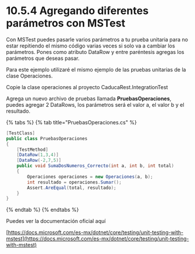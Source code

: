 # 10.5.4 Agregando diferentes parámetros con MSTest

Con MSTest puedes pasarle varios parámetros a tu prueba unitaria para no estar repitiendo el mismo código varias veces si solo va a cambiar los parámetros. Pones como atributo DataRow y entre paréntesis agregas los parámetros que deseas pasar.

Para este ejemplo utilizaré el mismo ejemplo de las pruebas unitarias de la clase Operaciones.

Copie la clase operaciones al proyecto CaducaRest.IntegrationTest

Agrega un nuevo archivo de pruebas llamada **PruebasOperaciones**, puedes agregar 2 DataRows, los parámetros será el valor a, el valor b y el resultado.

{% tabs %}
{% tab title="PruebasOperaciones.cs" %}
```csharp
[TestClass]
public class PruebasOperaciones
{
    [TestMethod]
    [DataRow(1,3,4)]
    [DataRow(-2,7,5)]
    public void SumaDosNumeros_Correcto(int a, int b, int total)
    {
        Operaciones operaciones = new Operaciones(a, b);
        int resultado = operaciones.Sumar();
        Assert.AreEqual(total, resultado);
    }
}
```
{% endtab %}
{% endtabs %}

Puedes ver la documentación oficial aquí

[https://docs.microsoft.com/es-mx/dotnet/core/testing/unit-testing-with-mstest](https://docs.microsoft.com/es-mx/dotnet/core/testing/unit-testing-with-mstest)

